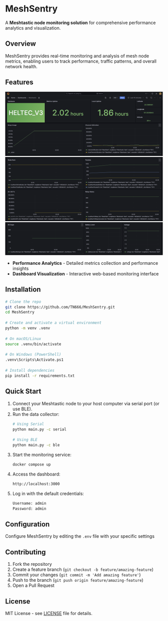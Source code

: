 # MeshSentry

A **Meshtastic node monitoring solution** for comprehensive performance analytics and visualization.


## Overview

MeshSentry provides real-time monitoring and analysis of mesh node metrics, enabling users to track performance, traffic patterns, and overall network health.


## Features
![alt text](pictures/image.png)
![alt text](pictures/image-1.png)
![alt text](pictures/image-2.png)

- **Performance Analytics** - Detailed metrics collection and performance insights
- **Dashboard Visualization** - Interactive web-based monitoring interface

## Installation

```bash
# Clone the repo
git clone https://github.com/TN666/MeshSentry.git
cd MeshSentry

# Create and activate a virtual environment
python -m venv .venv

# On macOS/Linux
source .venv/bin/activate

# On Windows (PowerShell)
.venv\Scripts\Activate.ps1

# Install dependencies
pip install -r requirements.txt
```

## Quick Start

1. Connect your Meshtastic node to your host computer via serial port (or use BLE).
2. Run the data collector:
   ```bash
   # Using Serial
   python main.py -c serial
  
   # Using BLE
   python main.py -c ble
   ```
3. Start the monitoring service:
   ```bash
   docker compose up
   ```
4. Access the dashboard:
   ```bash
   http://localhost:3000
   ```
5. Log in with the default credentials:
   ```bash
   Username: admin
   Password: admin
   ```

## Configuration

Configure MeshSentry by editing the `.env` file with your specific settings

## Contributing

1. Fork the repository
2. Create a feature branch (`git checkout -b feature/amazing-feature`)
3. Commit your changes (`git commit -m 'Add amazing feature'`)
4. Push to the branch (`git push origin feature/amazing-feature`)
5. Open a Pull Request

## License

MIT License - see [LICENSE](LICENSE) file for details.

